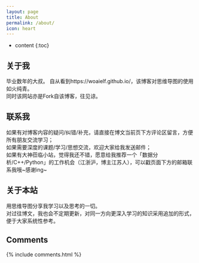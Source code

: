 ```yaml
---
layout: page
title: About
permalink: /about/
icon: heart
---
```


* content
{:toc}

## 关于我
毕业数年的大叔。
自从看到https://woaielf.github.io/，该博客对思维导图的使用如火纯青。<br>
同时该网站亦是Fork自该博客，往见谅。<br>

## 联系我
如果有对博客内容的疑问/纠错/补充，请直接在博文当前页下方评论区留言，方便所有朋友交流学习；<br>
如果需要深度的课题/学习/思想交流，欢迎大家给我发送邮件；<br>
如果有大神莅临小站，觉得我还不错，愿意给我推荐一个「数据分析/C++/Python」的工作机会（江浙沪，博主江苏人），可以戳页面下方的邮箱联系我哦~感谢ing~<br>


## 关于本站
用思维导图分享我学习以及思考的一切。<br>
对过往博文，我也会不定期更新，对同一方向更深入学习的知识采用追加的形式，便于大家系统性参考。<br>


## Comments

{% include comments.html %}
